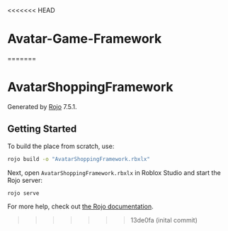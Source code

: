 <<<<<<< HEAD
# Avatar-Game-Framework
=======
# AvatarShoppingFramework
Generated by [Rojo](https://github.com/rojo-rbx/rojo) 7.5.1.

## Getting Started
To build the place from scratch, use:

```bash
rojo build -o "AvatarShoppingFramework.rbxlx"
```

Next, open `AvatarShoppingFramework.rbxlx` in Roblox Studio and start the Rojo server:

```bash
rojo serve
```

For more help, check out [the Rojo documentation](https://rojo.space/docs).
>>>>>>> 13de0fa (inital commit)
